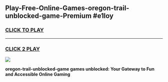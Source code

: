 
## Play-Free-Online-Games-oregon-trail-unblocked-game-Premium #e1loy
<h3>
<a href="https://premium.freeplayer.one?title=oregon-trail-unblocked-game&ref=8M">CLICK TO PLAY</a></h3>
<hr>

<h3>
<a href="https://premium.freeplayer.one?title=oregon-trail-unblocked-game&ref=8M">CLICK 2 PLAY</a>
  
</h3>

<a href="https://premium.freeplayer.one?title=oregon-trail-unblocked-game&ref=8M"><img src="https://clearcache.store/games.png"></a>


**oregon-trail-unblocked-game games unblocked: Your Gateway to Fun and Accessible Online Gaming**
